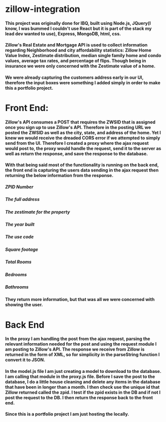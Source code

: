 # zillow-integration

#### This project was originally done for IBQ, built using Node.js, JQuery(I know, I was bummed I couldn't use React but it is part of the stack my lead dev wanted to use), Express, MongoDB, html, css.

#### Zillow's Real Estate and Mortgage API is used to collect information regarding Neighborhood and city affordability statistics: Zillow Home Value Index, Zestimate distribution, median single family home and condo values, average tax rates, and percentage of flips. Though being in insurance we were only concerned with the Zestimate value of a home. 

#### We were already capturing the customers address early in our UI, therefore the input boxes were something I added simply in order to make this a portfolio project. 

# Front End: 

#### Zillow's API consumes a POST that requires the ZWSID that is assigned once you sign up to use Zillow's API. Therefore in the posting URL we posted the ZWSID as well as the city, state, and address of the home. Yet I knew we would receive the dreaded CORS error if we attempted to simply send from the UI. Therefore I created a proxy where the ajax request would post to, the proxy would handle the request, send it to the server as well as return the response, and save the response to the database. 

#### With that being said most of the functionality is running on the back end, the front end is capturing the users data sending in the ajax request then returning the below information from the response. 

##### ZPID Number
##### The full address
##### The zestimate for the property
##### The year built
##### The use code
##### Square footage
##### Total Rooms
##### Bedrooms
##### Bathrooms

#### They return more information, but that was all we were concerned with showing the user.

# Back End

#### In the proxy I am handling the post from the ajax request, parsing the relevant information needed for the post and using the request module I am posting to Zillow's API. The response we receive from Zillow is returned in the form of XML, so for simplicity in the parseString function I convert it to JSON. 

#### In the model.js file I am just creating a model to download to the database. I am calling that module in the proxy.js file. Before I save the post to the database, I do a little house cleaning and delete any items in the database that have been in longer than a month. I then check use the unique id that Zillow returned called the zpid. I test if the zpid exists in the DB and if not I post the request to the DB. I then return the response back to the front end. 

#### Since this is a portfolio project I am just hosting the locally. 






